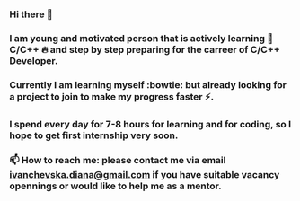 ### Hi there 👋
### I am young and motivated person that is actively learning 🌱 C/C++ 🔥 and step by step preparing for the carreer of C/C++ Developer. 
### Currently I am learning myself :bowtie: but already looking for a project to join to make my progress faster :zap:.

### I spend every day for 7-8 hours for learning and for coding, so I hope to get first internship very soon.
### 📫 How to reach me: please contact me via email ivanchevska.diana@gmail.com if you have suitable vacancy opennings or would like to help me as a mentor.
### 

<!--
**DavDiva/DavDiva** is a ✨ _special_ ✨ repository because its `README.md` (this file) appears on your GitHub profile.

Here are some ideas to get you started:

- 🔭 I’m currently working on ...
- 🌱 I’m currently learning ...
- 👯 I’m looking to collaborate on ...
- 🤔 I’m looking for help with ...
- 💬 Ask me about ...
- 📫 How to reach me: ...
- 😄 Pronouns: ...
- ⚡ Fun fact: ...
-->
